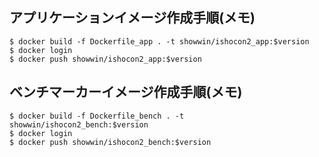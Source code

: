 ## アプリケーションイメージ作成手順(メモ)
```
$ docker build -f Dockerfile_app . -t showwin/ishocon2_app:$version
$ docker login
$ docker push showwin/ishocon2_app:$version
```

## ベンチマーカーイメージ作成手順(メモ)
```
$ docker build -f Dockerfile_bench . -t showwin/ishocon2_bench:$version
$ docker login
$ docker push showwin/ishocon2_bench:$version
```
